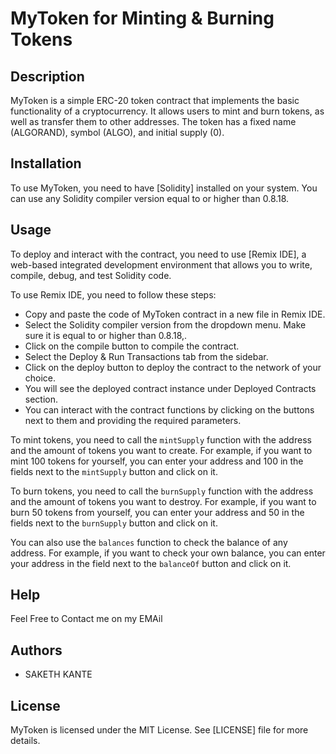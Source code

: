 # MyToken for Minting & Burning Tokens

## Description

MyToken is a simple ERC-20 token contract that implements the basic functionality of a cryptocurrency. It allows users to mint and burn tokens, as well as transfer them to other addresses. The token has a fixed name (ALGORAND), symbol (ALGO), and initial supply (0).

## Installation

To use MyToken, you need to have [Solidity] installed on your system. You can use any Solidity compiler version equal to or higher than 0.8.18. 
## Usage

To deploy and interact with the contract, you need to use [Remix IDE], a web-based integrated development environment that allows you to write, compile, debug, and test Solidity code.

To use Remix IDE, you need to follow these steps:

- Copy and paste the code of MyToken contract in a new file in Remix IDE.
- Select the Solidity compiler version from the dropdown menu. Make sure it is equal to or higher than 0.8.18,.
- Click on the compile button to compile the contract.
- Select the Deploy & Run Transactions tab from the sidebar.
- Click on the deploy button to deploy the contract to the network of your choice.
- You will see the deployed contract instance under Deployed Contracts section.
- You can interact with the contract functions by clicking on the buttons next to them and providing the required parameters.

To mint tokens, you need to call the `mintSupply` function with the address and the amount of tokens you want to create. For example, if you want to mint 100 tokens for yourself, you can enter your address and 100 in the fields next to the `mintSupply` button and click on it.

To burn tokens, you need to call the `burnSupply` function with the address and the amount of tokens you want to destroy. For example, if you want to burn 50 tokens from yourself, you can enter your address and 50 in the fields next to the `burnSupply` button and click on it.

You can also use the `balances` function to check the balance of any address. For example, if you want to check your own balance, you can enter your address in the field next to the `balanceOf` button and click on it.

## Help

Feel Free to Contact me on my EMAil

## Authors
- SAKETH KANTE

## License

MyToken is licensed under the MIT License. See [LICENSE] file for more details.

